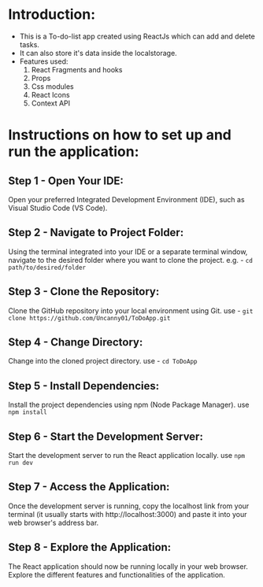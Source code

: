 # Introduction:

- This is a To-do-list app created using ReactJs which can add and delete tasks.
- It can also store it's data inside the localstorage.
- Features used: 
  1. React Fragments and hooks
  2. Props
  3. Css modules
  4. React Icons
  5. Context API

# Instructions on how to set up and run the application:

## Step 1 - Open Your IDE:
  Open your preferred Integrated Development Environment (IDE), such as Visual Studio Code (VS Code).
## Step 2 - Navigate to Project Folder:
  Using the terminal integrated into your IDE or a separate terminal window, navigate to the desired folder where you want to clone the project.
  e.g. - `cd path/to/desired/folder`
## Step 3 - Clone the Repository:
  Clone the GitHub repository into your local environment using Git.
  use - `git clone https://github.com/Uncanny01/ToDoApp.git`
## Step 4 - Change Directory:
  Change into the cloned project directory.
  use - `cd ToDoApp`
## Step 5 - Install Dependencies:
  Install the project dependencies using npm (Node Package Manager).
  use `npm install`
## Step 6 - Start the Development Server:
  Start the development server to run the React application locally.
  use `npm run dev`
## Step 7 - Access the Application:
  Once the development server is running, copy the localhost link from your terminal (it usually starts with http://localhost:3000) and paste it into your web browser's address bar.
## Step 8 - Explore the Application:
  The React application should now be running locally in your web browser. Explore the different features and functionalities of the application.